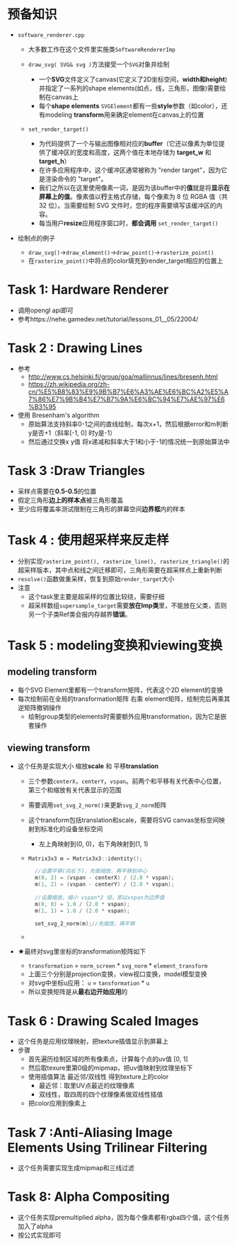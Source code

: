 # 预备知识

- `software_renderer.cpp`

  - 大多数工作在这个文件里实施类`SoftwareRendererImp`
  - `draw_svg( SVG& svg )`方法接受一个`SVG`对象并绘制
    - 一个**SVG**文件定义了canvas(它定义了2D坐标空间，**width和height**)并指定了一系列的shape elements(如点，线，三角形，图像)需要绘制在canvas上
    - 每个**shape elements** `SVGElement`都有一些**style**参数（如color），还有modeling **transform**用来确定element在canvas上的位置

  - `set_render_target()`
    - 为代码提供了一个与输出图像相对应的**buffer**（它还以像素为单位提供了缓冲区的宽度和高度，这两个值在本地存储为 **target_w** 和 **target_h**）
    - 在许多应用程序中，这个缓冲区通常被称为 "render target"，因为它是渲染命令的 "target"。
    - 我们之所以在这里使用像素一词，是因为该buffer中的**值**就是将**显示在屏幕上的值**。像素值以**行**主格式存储，每个像素为 8 位 RGBA 值（共 32 位）。当需要绘制 SVG 文件时，您的程序需要填写该缓冲区的内容。
    - 每当用户**resize**应用程序窗口时，**都会调用** `set_render_target()`

- 绘制点的例子
  - `draw_svg()`->`draw_element()`->`draw_point()`->`rasterize_point()`
  - 在`rasterize_point()`中将点的color填充到render_target相应的位置上

# Task 1: Hardware Renderer

- 调用opengl api即可
- 参考https://nehe.gamedev.net/tutorial/lessons_01__05/22004/

# Task 2 : Drawing Lines

- 参考 
  - http://www.cs.helsinki.fi/group/goa/mallinnus/lines/bresenh.html
  - https://zh.wikipedia.org/zh-cn/%E5%B8%83%E9%9B%B7%E6%A3%AE%E6%BC%A2%E5%A7%86%E7%9B%B4%E7%B7%9A%E6%BC%94%E7%AE%97%E6%B3%95
- 使用 Bresenham's algorithm
  - 原始算法支持斜率0-1之间的直线绘制，每次x+1，然后根据error和m判断y是否+1（斜率[-1, 0] 时y是-1）
  - 然后通过交换x y值 将x递减和斜率大于1和小于-1的情况统一到原始算法中

# Task 3 :Draw Triangles

- 采样点需要在**0.5-0.5**的位置
- 假定三角形**边上的样本点**被三角形覆盖
- 至少应将覆盖率测试限制在三角形的屏幕空间**边界框**内的样本

# Task 4 : 使用超采样来反走样

- 分别实现`rasterize_point(), rasterize_line(), rasterize_triangle()`的超采样版本，其中点和线之间迁移即可，三角形需要在超采样点上重新判断
- `resolve()`函数做重采样，恢复到原始`render_target`大小
- 注意
  - 这个task里主要是超采样的位置比较绕，需要仔细
  - 超采样数组`supersample_target`需要**放在Imp类**里，不能放在父类，否则另一个子类Ref类会报内存越界**错误**。

# Task 5 : modeling变换和viewing变换

## modeling transform

- 每个SVG Element里都有一个transform矩阵，代表这个2D element的变换
- 每次绘制前在全局的transformation矩阵 右乘 element矩阵，绘制完后再乘其逆矩阵撤销操作
  - 绘制group类型的elements时需要额外应用transformation，因为它是嵌套操作

## viewing transform

- 这个任务是实现大小 缩放**scale** 和 平移**translation**

  - 三个参数`centerX`，`centerY`，`vspan`。前两个和平移有关代表中心位置，第三个和缩放有关代表显示的范围

  - 需要调用`set_svg_2_norm()`来更新`svg_2_norm`矩阵

  - 这个transform包括translation和scale，需要将SVG canvas坐标空间映射到标准化的设备坐标空间

    - 左上角映射到(0, 0)，右下角映射到(1, 1)

  - ```c++
    Matrix3x3 m = Matrix3x3::identity();
    
      //设置平移(向右下)，先做缩放，再平移到中心
      m(0, 2) = (vspan - centerX) / (2.0 * vspan);
      m(1, 2) = (vspan - centerY) / (2.0 * vspan);
       
      //设置缩放，缩小 vspan*2 倍，即以vspan为边界值
      m(0, 0) = 1.0 / (2.0 * vspan);
      m(1, 1) = 1.0 / (2.0 * vspan);
    
      set_svg_2_norm(m);//先缩放，再平移
    ```

  - 

- ★最终对svg里坐标的transformation矩阵如下
  - `transformation` = `norm_screen` * `svg_norm` * `element_transform`
  - 上面三个分别是projection变换，view视口变换，model模型变换
  - 对svg中坐标u应用： `u` = `tansformation` * `u`
  - 所以变换矩阵是从**最右边开始应用**的

# Task 6 : Drawing Scaled Images

- 这个任务是应用纹理映射，把texture插值显示到屏幕上
- 步骤
  - 首先遍历绘制区域的所有像素点，计算每个点的uv值 [0, 1]
  - 然后取texure里第0级的mipmap，把uv值映射到纹理坐标下
  - 使用插值算法 最近邻/双线性 得到texture上的color
    - 最近邻：取里UV点最近的纹理像素
    - 双线性，取四周的四个纹理像素做双线性插值
  - 把color应用到像素上

# Task 7 :Anti-Aliasing Image Elements Using Trilinear Filtering

- 这个任务需要实现生成mipmap和三线过滤



# Task 8: Alpha Compositing

- 这个任务实现premultiplied alpha，因为每个像素都有rgba四个值，这个任务加入了alpha
- 按公式实现即可






























































































